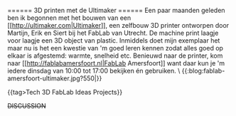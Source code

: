 ====== 3D printen met de Ultimaker ======
Een paar maanden geleden ben ik begonnen met het bouwen van een [[http://ultimaker.com|Ultimaker]], een zelfbouw 3D printer ontworpen door Martijn, Erik en Siert bij het FabLab van Utrecht. De machine print laagje voor laagje een 3D object van plastic. Inmiddels doet mijn exemplaar het maar nu is het een kwestie van 'm goed leren kennen zodat alles goed op elkaar is afgestemd: warmte, snelheid etc.
Benieuwd naar de printer, kom naar [[http://fablabamersfoort.nl|FabLab Amersfoort]] want daar kun je 'm iedere dinsdag van 10:00 tot 17:00 bekijken én gebruiken.
\\
{{:blog:fablab-amersfoort-ultimaker.jpg?550|}}

{{tag>Tech 3D FabLab Ideas Projects}}


~~DISCUSSION~~
